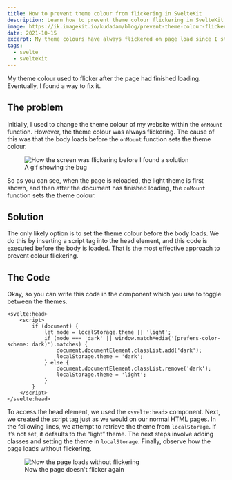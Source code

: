 ```yaml
---
title: How to prevent theme colour from flickering in SvelteKit
description: Learn how to prevent theme colour flickering in SvelteKit with these simple tips. Keep your website looking professional with this easy-to-follow guide
image: https://ik.imagekit.io/kudadam/blog/prevent-theme-colour-flickering-svelte/hero
date: 2021-10-15
excerpt: My theme colours have always flickered on page load since I started using Svelte. Finally, I discovered a workaround.
tags:
  - svelte
  - sveltekit
---
```


My theme colour used to flicker after the page had finished loading. Eventually, I found a way to fix it.

## The problem

Initially, I used to change the theme colour of my website within the `onMount` function. However, the theme colour was always flickering. The cause of this was that the body loads before the `onMount` function sets the theme colour.

<figure>
	<img alt="How the screen was flickering before I found a solution" src="https://ik.imagekit.io/kudadam/blog/prevent-theme-colour-flickering-svelte/flickering.gif">
	<figcaption>A gif showing the bug</figcaption>
</figure>

So as you can see, when the page is reloaded, the light theme is first shown, and then after the document has finished loading, the `onMount` function sets the theme colour.

## Solution

The only likely option is to set the theme colour before the body loads. We do this by inserting a script tag into the head element, and this code is executed before the body is loaded. That is the most effective approach to prevent colour flickering.

## The Code

Okay, so you can write this code in the component which you use to toggle between the themes.

```svelte
<svelte:head>
	<script>
		if (document) {
			let mode = localStorage.theme || 'light';
			if (mode === 'dark' || window.matchMedia('(prefers-color-scheme: dark)').matches) {
				document.documentElement.classList.add('dark');
				localStorage.theme = 'dark';
			} else {
				document.documentElement.classList.remove('dark');
				localStorage.theme = 'light';
			}
		}
	</script>
</svelte:head>
```

To access the head element, we used the `<svelte:head>` component. Next, we created the script tag just as we would on our normal HTML pages. In the following lines, we attempt to retrieve the theme from `localStorage`. If it’s not set, it defaults to the “light” theme. The next steps involve adding classes and setting the theme in `localStorage`. Finally, observe how the page loads without flickering.

<figure>
	<img alt="Now the page loads without flickering" src="https://ik.imagekit.io/kudadam/blog/prevent-theme-colour-flickering-svelte/non-flickering.gif">
	<figcaption>Now the page doesn't flicker again</figcaption>
</figure>
